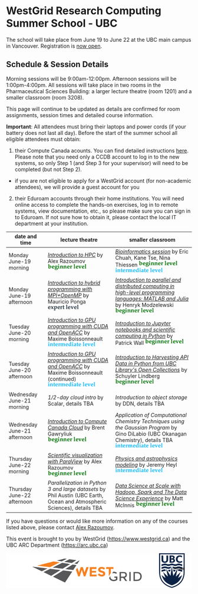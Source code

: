 # WestGrid Research Computing Summer School - UBC

The school will take place from June 19 to June 22 at the UBC main campus in Vancouver. Registration is
[now open](https://www.eventbrite.ca/e/westgrid-research-computing-summer-school-ubc-tickets-33260995533).

## Schedule & Session Details

Morning sessions will be 9:00am-12:00pm. Afternoon sessions will be 1:00pm-4:00pm. All sessions will take
place in two rooms in the Pharmaceutical Sciences Building: a larger lecture theatre (room 1201) and a
smaller classroom (room 3208).

This page will continue to be updated as details are confirmed for room assignments, session times and
detailed course information.

**Important**: All attendees must bring their laptops and power cords (if your battery does not last
all day). Before the start of the summer school all eligible attendees must obtain:
1. their Compute Canada acounts. You can find detailed instructions
   [here](https://www.computecanada.ca/research-portal/account-management/apply-for-an-account). Please
   note that you need only a CCDB account to log in to the new systems, so only Step 1 (and Step 3 for
   your supervisor) will need to be completed (but not Step 2).
  - if you are not eligible to apply for a WestGrid account (for non-academic attendees), we will provide
    a guest account for you
2. their Eduroam accounts through their home institutions. You will need online access to complete the
   hands-on exercises, log in to remote systems, view documentation, etc., so please make sure you can
   sign in to Eduroam. If not sure how to obtain it, please contact the local IT department at your
   institution.

| date and time | lecture theatre | smaller classroom |
| ------------- | --------------- | ----------------- |
| Monday June-19 morning | [*Introduction to HPC*](intro.md) by Alex Razoumov ![beginner](beginner.png) | [*Bioinformatics session*](bioinfo.md) by Eric Chuah, Kane Tse, Nina Thiessen ![beginner](beginner.png) ![intermediate](intermediate.png) |
| Monday June-19 afternoon | [*Introduction to hybrid programming with MPI+OpenMP*](mauricio.md) by Mauricio Ponga ![expert](expert.png) | [*Introduction to parallel and distributed computing in high-level programming languages: MATLAB and Julia*](henryk.md) by Henryk Modzelewski ![beginner](beginner.png) |
| Tuesday June-20 morning | [*Introduction to GPU programming with CUDA and OpenACC*](maxime.md) by Maxime Boissonneault ![intermediate](intermediate.png) | [*Introduction to Jupyter notebooks and scientific computing in Python*](patrick.md) by Patrick Wall ![beginner](beginner.png) |
| Tuesday June-20 afternoon | [*Introduction to GPU programming with CUDA and OpenACC*](maxime.md) by Maxime Boissonneault (continued) ![intermediate](intermediate.png) | [*Introduction to Harvesting API Data in Python from UBC Library's Open Collections*](schuyler.md) by Schuyler Lindberg ![beginner](beginner.png) |
| Wednesday June-21 morning | *1/2-day cloud intro* by Scalar, details TBA | *Introduction to object storage* by DDN, details TBA |
| Wednesday June-21 afternoon | [*Introduction to Compute Canada Cloud*](brent.md) by Brent Gawryliuk ![beginner](beginner.png) | *Application of Computational Chemistry Techniques using the Gaussian Program* by Gino DiLabio (UBC Okanagan Chemistry), details TBA ![intermediate](intermediate.png) |
| Thursday June-22 morning | [*Scientific visualization with ParaView*](visualization.md) by Alex Razoumov ![beginner](beginner.png) | [*Physics and astrophysics modeling*](jeremy.md) by Jeremy Heyl ![intermediate](intermediate.png) |
| Thursday June-22 afternoon | *Parallelization in Python 3 and large datasets* by Phil Austin (UBC Earth, Ocean and Atmospheric Sciences), details TBA | [*Data Science at Scale with Hadoop, Spark and The Data Science Experience*](ibm.md) by Matt McInnis ![beginner](beginner.png) |

If you have questions or would like more information on any of the courses listed above, please contact
[Alex Razoumov](mailto:alex.razoumov@westgrid.ca).

This event is brought to you by WestGrid (https://www.westgrid.ca) and the UBC ARC Department (https://arc.ubc.ca)

![WestGrid and UBC](logos.png)
